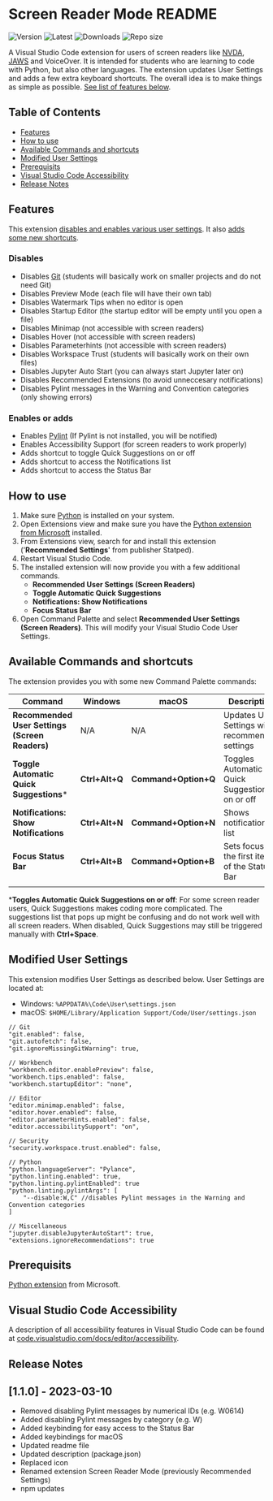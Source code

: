 # Screen Reader Mode README

![Version](https://img.shields.io/visual-studio-marketplace/v/Statped.recommendedsettings)
![Latest](https://img.shields.io/github/last-commit/oivron/settings-extension-vscode)
![Downloads](https://img.shields.io/visual-studio-marketplace/d/Statped.recommendedsettings)
![Repo size](https://img.shields.io/github/license/oivron/settings-extension-vscode)

A Visual Studio Code extension for users of screen readers like [NVDA](https://www.nvaccess.org/), [JAWS](https://www.freedomscientific.com/products/software/jaws/) and VoiceOver. It is intended for students who are learning to code with Python, but also other languages. The extension updates User Settings and adds a few extra keyboard shortcuts. The overall idea is to make things as simple as possible. [See list of features below](#features).

## Table of Contents
- [Features](#features)
- [How to use](#how-to-use)
- [Available Commands and shortcuts](#available-commands-and-shortcuts)
- [Modified User Settings](#modified-user-settings)
- [Prerequisits](#prerequisits)
- [Visual Studio Code Accessibility](#visual-studio-code-accessibility)
- [Release Notes](#release-notes)

## Features

This extension [disables and enables various user settings](#modified-user-settings). It also [adds some new shortcuts](#available-commands-and-shortcuts).

### Disables

- Disables [Git](https://code.visualstudio.com/docs/sourcecontrol/overview) (students will basically work on smaller projects and do not need Git)
- Disables Preview Mode (each file will have their own tab)
- Disables Watermark Tips when no editor is open
- Disables Startup Editor (the startup editor will be empty until you open a file)
- Disables Minimap (not accessible with screen readers)
- Disables Hover (not accessible with screen readers)
- Disables Parameterhints (not accessible with screen readers)
- Disables Workspace Trust (students will basically work on their own files)
- Disables Jupyter Auto Start (you can always start Jupyter later on)
- Disables Recommended Extensions (to avoid unneccesary notifications)
- Disables Pylint messages in the Warning and Convention categories (only showing errors)

### Enables or adds

- Enables [Pylint](https://code.visualstudio.com/docs/python/linting) (If Pylint is not installed, you will be notified)
- Enables Accessibility Support (for screen readers to work properly)
- Adds shortcut to toggle Quick Suggestions on or off
- Adds shortcut to access the Notifications list
- Adds shortcut to access the Status Bar

## How to use

1. Make sure [Python](https://www.python.org/) is installed on your system.
2. Open Extensions view and make sure you have the [Python extension from Microsoft](https://marketplace.visualstudio.com/items?itemName=ms-python.python) installed.
3. From Extensions view, search for and install this extension ('__Recommended Settings__' from publisher Statped).
4. Restart Visual Studio Code.
5. The installed extension will now provide you with a few additional commands.
    - __Recommended User Settings (Screen Readers)__
    - __Toggle Automatic Quick Suggestions__
    - __Notifications: Show Notifications__
    - __Focus Status Bar__
5. Open Command Palette and select __Recommended User Settings (Screen Readers)__. This will modify your Visual Studio Code User Settings.

## Available Commands and shortcuts

The extension provides you with some new Command Palette commands:

| Command                                        | Windows       | macOS|Description                                                   |
| -----------                                    | -----------    | ---------- | -----------                                                   |
| __Recommended User Settings (Screen Readers)__ | N/A            | N/A | Updates User Settings with recommended settings |
| __Toggle Automatic Quick Suggestions__*         | __Ctrl+Alt+Q__ | __Command+Option+Q__ | Toggles Automatic Quick Suggestions on or off                 |
| __Notifications: Show Notifications__          | __Ctrl+Alt+N__ | __Command+Option+N__ | Shows notification list                      |
| __Focus Status Bar__          | __Ctrl+Alt+B__ | __Command+Option+B__ | Sets focus on the first item of the Status Bar                      |
|||||

*__Toggles Automatic Quick Suggestions on or off__: For some screen reader users, Quick Suggestions makes coding more complicated. The suggestions list that pops up might be confusing and do not work well with all screen readers. When disabled, Quick Suggestions may still be triggered manually with __Ctrl+Space__.

## Modified User Settings

This extension modifies User Settings as described below. User Settings are located at:

- Windows: `%APPDATA%\Code\User\settings.json`
- macOS: `$HOME/Library/Application Support/Code/User/settings.json`

```
// Git
"git.enabled": false,
"git.autofetch": false,
"git.ignoreMissingGitWarning": true,

// Workbench
"workbench.editor.enablePreview": false,
"workbench.tips.enabled": false,
"workbench.startupEditor": "none",

// Editor
"editor.minimap.enabled": false,
"editor.hover.enabled": false,
"editor.parameterHints.enabled": false,
"editor.accessibilitySupport": "on",

// Security
"security.workspace.trust.enabled": false,

// Python
"python.languageServer": "Pylance",
"python.linting.enabled": true,
"python.linting.pylintEnabled": true
"python.linting.pylintArgs": [
    "--disable:W,C" //disables Pylint messages in the Warning and Convention categories
]

// Miscellaneous
"jupyter.disableJupyterAutoStart": true,
"extensions.ignoreRecommendations": true
```

## Prerequisits

[Python extension](https://marketplace.visualstudio.com/items?itemName=ms-python.python) from Microsoft.

## Visual Studio Code Accessibility

A description of all accessibility features in Visual Studio Code can be found at [code.visualstudio.com/docs/editor/accessibility](https://code.visualstudio.com/docs/editor/accessibility).

## Release Notes

## [1.1.0] - 2023-03-10

- Removed disabling Pylint messages by numerical IDs (e.g. W0614)
- Added disabling Pylint messages by category (e.g. W)
- Added keybinding for easy access to the Status Bar
- Added keybindings for macOS
- Updated readme file
- Updated description (package.json)
- Replaced icon
- Renamed extension Screen Reader Mode (previously Recommended Settings)
- npm updates
